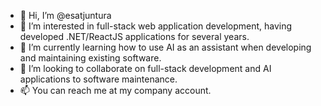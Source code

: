 - 👋 Hi, I’m @esatjuntura 
- 👀 I’m interested in full-stack web application development, having developed .NET/ReactJS applications for several years.
- 🌱 I’m currently learning how to use AI as an assistant when developing and maintaining existing software.
- 💞️ I’m looking to collaborate on full-stack development and AI applications to software maintenance.
- 📫 You can reach me at my company account.

<!---
esatjuntura/esatjuntura is a ✨ special ✨ repository because its `README.md` (this file) appears on your GitHub profile.
You can click the Preview link to take a look at your changes.
--->
